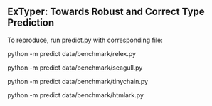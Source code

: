 ## ExTyper: Towards Robust and Correct Type Prediction

To reproduce, run predict.py with corresponding file:

python -m predict data/benchmark/relex.py

python -m predict data/benchmark/seagull.py

python -m predict data/benchmark/tinychain.py

python -m predict data/benchmark/htmlark.py

